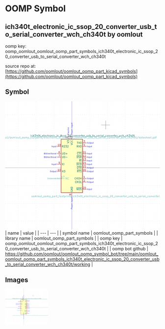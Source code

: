 # OOMP Symbol  
## ich340t_electronic_ic_ssop_20_converter_usb_to_serial_converter_wch_ch340t  by oomlout  
  
oomp key: oomp_oomlout_oomlout_oomp_part_symbols_ich340t_electronic_ic_ssop_20_converter_usb_to_serial_converter_wch_ch340t  
  
source repo at: [https://github.com/oomlout/oomlout_oomp_part_kicad_symbols](https://github.com/oomlout/oomlout_oomp_part_kicad_symbols)  
## Symbol  
  
[![working.png](working_600.png)](working.png)  
| name | value | 
| --- | --- | 
| symbol name | oomlout_oomp_part_symbols | 
| library name | oomlout_oomp_part_symbols | 
| oomp key | oomp_oomlout_oomlout_oomp_part_symbols_ich340t_electronic_ic_ssop_20_converter_usb_to_serial_converter_wch_ch340t | 
| oomp bot github | https://github.com/oomlout/oomlout_oomp_symbol_bot/tree/main/oomlout_oomlout_oomp_part_symbols_ich340t_electronic_ic_ssop_20_converter_usb_to_serial_converter_wch_ch340t/working | 
## Images  
  
[![working.png](working_140.png)](working.png)  
